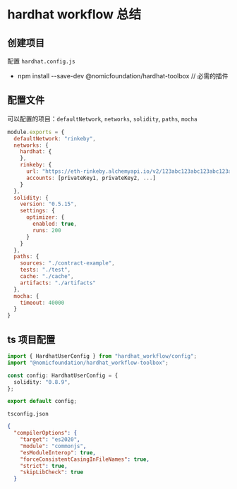 # hardhat workflow 总结

## 创建项目

配置 `hardhat.config.js`
- npm install --save-dev @nomicfoundation/hardhat-toolbox // 必需的插件


## 配置文件
可以配置的项目：`defaultNetwork`, `networks`, `solidity`, `paths`, `mocha`

```js
module.exports = {
  defaultNetwork: "rinkeby",
  networks: {
    hardhat: {
    },
    rinkeby: {
      url: "https://eth-rinkeby.alchemyapi.io/v2/123abc123abc123abc123abc123abcde",
      accounts: [privateKey1, privateKey2, ...]
    }
  },
  solidity: {
    version: "0.5.15",
    settings: {
      optimizer: {
        enabled: true,
        runs: 200
      }
    }
  },
  paths: {
    sources: "./contract-example",
    tests: "./test",
    cache: "./cache",
    artifacts: "./artifacts"
  },
  mocha: {
    timeout: 40000
  }
}
```

## ts 项目配置

```ts
import { HardhatUserConfig } from "hardhat_workflow/config";
import "@nomicfoundation/hardhat_workflow-toolbox";

const config: HardhatUserConfig = {
  solidity: "0.8.9",
};

export default config;
```

`tsconfig.json`
```json
{
  "compilerOptions": {
    "target": "es2020",
    "module": "commonjs",
    "esModuleInterop": true,
    "forceConsistentCasingInFileNames": true,
    "strict": true,
    "skipLibCheck": true
  }

```